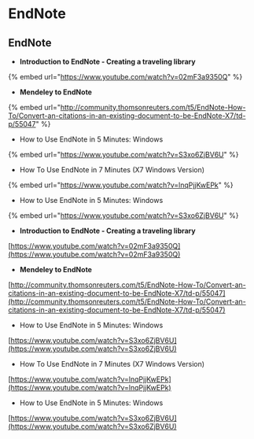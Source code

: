 # EndNote

## EndNote

* **Introduction to EndNote - Creating a traveling library**

{% embed url="https://www.youtube.com/watch?v=02mF3a9350Q" %}



* **Mendeley to EndNote**

{% embed url="http://community.thomsonreuters.com/t5/EndNote-How-To/Convert-an-citations-in-an-existing-document-to-be-EndNote-X7/td-p/55047" %}



* How to Use EndNote in 5 Minutes: Windows

{% embed url="https://www.youtube.com/watch?v=S3xo6ZjBV6U" %}



* How To Use EndNote in 7 Minutes \(X7 Windows Version\)

{% embed url="https://www.youtube.com/watch?v=lnqPjjKwEPk" %}



* How to Use EndNote in 5 Minutes: Windows

{% embed url="https://www.youtube.com/watch?v=S3xo6ZjBV6U" %}







* **Introduction to EndNote - Creating a traveling library**

[https://www.youtube.com/watch?v=02mF3a9350Q](https://www.youtube.com/watch?v=02mF3a9350Q)

* **Mendeley to EndNote**

[http://community.thomsonreuters.com/t5/EndNote-How-To/Convert-an-citations-in-an-existing-document-to-be-EndNote-X7/td-p/55047](http://community.thomsonreuters.com/t5/EndNote-How-To/Convert-an-citations-in-an-existing-document-to-be-EndNote-X7/td-p/55047)

* How to Use EndNote in 5 Minutes: Windows

[https://www.youtube.com/watch?v=S3xo6ZjBV6U](https://www.youtube.com/watch?v=S3xo6ZjBV6U)

* How To Use EndNote in 7 Minutes \(X7 Windows Version\)

[https://www.youtube.com/watch?v=lnqPjjKwEPk](https://www.youtube.com/watch?v=lnqPjjKwEPk)

* How to Use EndNote in 5 Minutes: Windows

[https://www.youtube.com/watch?v=S3xo6ZjBV6U](https://www.youtube.com/watch?v=S3xo6ZjBV6U)

